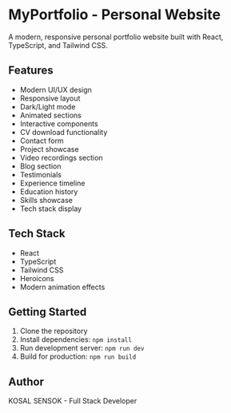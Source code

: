 # MyPortfolio - Personal Website

A modern, responsive personal portfolio website built with React, TypeScript, and Tailwind CSS.

## Features

- Modern UI/UX design
- Responsive layout
- Dark/Light mode
- Animated sections
- Interactive components
- CV download functionality
- Contact form
- Project showcase
- Video recordings section
- Blog section
- Testimonials
- Experience timeline
- Education history
- Skills showcase
- Tech stack display

## Tech Stack

- React
- TypeScript
- Tailwind CSS
- Heroicons
- Modern animation effects

## Getting Started

1. Clone the repository
2. Install dependencies: `npm install`
3. Run development server: `npm run dev`
4. Build for production: `npm run build`

## Author

KOSAL SENSOK - Full Stack Developer
